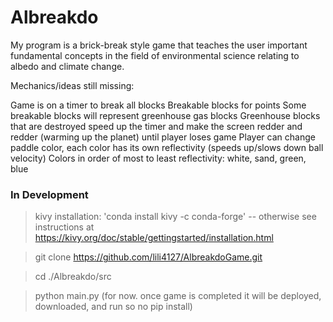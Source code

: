 # Albreakdo

My program is a brick-break style game that teaches the user important fundamental concepts in the field of environmental science relating to albedo and climate change.

Mechanics/ideas still missing:

Game is on a timer to break all blocks
Breakable blocks for points
Some breakable blocks will represent greenhouse gas blocks
Greenhouse blocks that are destroyed speed up the timer and make the screen redder and redder (warming up the planet) until player loses game
Player can change paddle color, each color has its own reflectivity (speeds up/slows down ball velocity)
Colors in order of most to least reflectivity: white, sand, green, blue
### In Development

> kivy installation: 'conda install kivy -c conda-forge' -- otherwise see instructions at https://kivy.org/doc/stable/gettingstarted/installation.html


> git clone https://github.com/lili4127/AlbreakdoGame.git


> cd ./Albreakdo/src


> python main.py (for now. once game is completed it will be deployed, downloaded, and run so no pip install)
    
